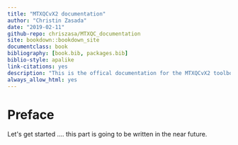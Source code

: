 ```yaml
--- 
title: "MTXQCvX2 documentation"
author: "Christin Zasada"
date: "2019-02-11"
github-repo: chriszasa/MTXQC_documentation
site: bookdown::bookdown_site
documentclass: book
bibliography: [book.bib, packages.bib]
biblio-style: apalike
link-citations: yes
description: "This is the offical documentation for the MTXQCvX2 toolbox."
always_allow_html: yes
---
```


# Preface

Let's get started .... this part is going to be written in the near future.


